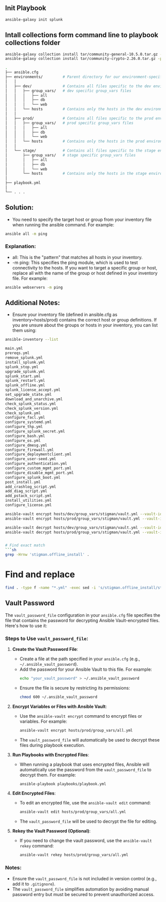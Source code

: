 


## Init Playbook

```sh
ansible-galaxy init splunk
```

## Intall collections form command line to playbook collections folder

```sh
ansible-galaxy collection install tar/community-general-10.5.0.tar.gz -p collections/
ansible-galaxy collection install tar/community-crypto-2.26.0.tar.gz -p collections/
```


```sh
.
├── ansible.cfg
├── environments/         # Parent directory for our environment-specific directories
│   │
│   ├── dev/              # Contains all files specific to the dev environment
│   │   ├── group_vars/   # dev specific group_vars files
│   │   │   ├── all
│   │   │   ├── db
│   │   │   └── web
│   │   └── hosts         # Contains only the hosts in the dev environment
│   │
│   ├── prod/             # Contains all files specific to the prod environment
│   │   ├── group_vars/   # prod specific group_vars files
│   │   │   ├── all
│   │   │   ├── db
│   │   │   └── web
│   │   └── hosts         # Contains only the hosts in the prod environment
│   │
│   └── stage/            # Contains all files specific to the stage environment
│       ├── group_vars/   # stage specific group_vars files
│       │   ├── all
│       │   ├── db
│       │   └── web
│       └── hosts         # Contains only the hosts in the stage environment
│
├── playbook.yml
│
└── . . .

```



## Solution:
- You need to specify the target host or group from your inventory file when running the ansible command. For example:
```sh
ansible all -m ping
```

### Explanation:
- all: This is the "pattern" that matches all hosts in your inventory.
- -m ping: This specifies the ping module, which is used to test connectivity to the hosts.
If you want to target a specific group or host, replace all with the name of the group or host defined in your inventory file. For example:

```sh
ansible webservers -m ping
```

## Additional Notes:
- Ensure your inventory file (defined in ansible.cfg as inventory=hosts/prod) contains the correct host or group definitions.
If you are unsure about the groups or hosts in your inventory, you can list them using:

```sh
ansible-inventory --list
```

```sh
main.yml
prereqs.yml
remove_splunk.yml
install_splunk.yml
splunk_stop.yml
upgrade_splunk.yml
splunk_start.yml
splunk_restart.yml
splunk_offline.yml
splunk_license_accept.yml
set_upgrade_state.yml
download_and_unarchive.yml
check_splunk_status.yml
check_splunk_version.yml
check_splunk.yml
configure_facl.yml
configure_systemd.yml
configure_thp.yml
configure_splunk_secret.yml
configure_bash.yml
configure_os.yml
configure_dmesg.yml
configure_firewall.yml
configure_deploymentclient.yml
configure_user-seed.yml
configure_authentication.yml
configure_custom_mgmt_port.yml
configure_disable_mgmt_port.yml
configure_splunk_boot.yml
post_install.yml
add_crashlog_script.yml
add_diag_script.yml
add_pstack_script.yml
install_utilities.yml
configure_license.yml
```


```sh
ansible-vault encrypt hosts/dev/group_vars/stigman/vault.yml --vault-id dev@~/.vault_pass_dev --encrypt-vault-id dev
ansible-vault encrypt hosts/prod/group_vars/stigman/vault.yml --vault-id prod@~/.vault_pass_prod --encrypt-vault-id prod
```

```sh
ansible-vault decrypt hosts/dev/group_vars/stigman/vault.yml --vault-id dev@~/.vault_pass_dev
ansible-vault decrypt hosts/prod/group_vars/stigman/vault.yml --vault-id prod@~/.vault_pass_prod


# Find exact match
```sh
grep -Hrnw 'stigman.offline_install' .
```

# Find and replace
```sh
find . -type f -name "*.yml" -exec sed -i 's/stigman.offline_install/stigman_offline_install/g' {} \;

```

## Vault Password

The `vault_password_file` configuration in your `ansible.cfg` file specifies the file that contains the password for decrypting Ansible Vault-encrypted files. Here's how to use it:

### Steps to Use `vault_password_file`:

1. **Create the Vault Password File**:
   - Create a file at the path specified in your `ansible.cfg` (e.g., `~/.ansible_vault_password`).
   - Add the password for your Ansible Vault to this file. For example:
     ```sh
     echo "your_vault_password" > ~/.ansible_vault_password
     ```
   - Ensure the file is secure by restricting its permissions:
     ```sh
     chmod 600 ~/.ansible_vault_password
     ```

2. **Encrypt Variables or Files with Ansible Vault**:
   - Use the `ansible-vault encrypt` command to encrypt files or variables. For example:
     ```sh
     ansible-vault encrypt hosts/prod/group_vars/all.yml
     ```
   - The `vault_password_file` will automatically be used to decrypt these files during playbook execution.

3. **Run Playbooks with Encrypted Files**:
   - When running a playbook that uses encrypted files, Ansible will automatically use the password from the `vault_password_file` to decrypt them. For example:
     ```sh
     ansible-playbook playbooks/playbook.yml 
     ```

4. **Edit Encrypted Files**:
   - To edit an encrypted file, use the `ansible-vault edit` command:
     ```sh
     ansible-vault edit hosts/prod/group_vars/all.yml
     ```
   - The `vault_password_file` will be used to decrypt the file for editing.

5. **Rekey the Vault Password (Optional)**:
   - If you need to change the vault password, use the `ansible-vault rekey` command:
     ```sh
     ansible-vault rekey hosts/prod/group_vars/all.yml
     ```

### Notes:
- Ensure the `vault_password_file` is not included in version control (e.g., add it to `.gitignore`).
- The `vault_password_file` simplifies automation by avoiding manual password entry but must be secured to prevent unauthorized access.